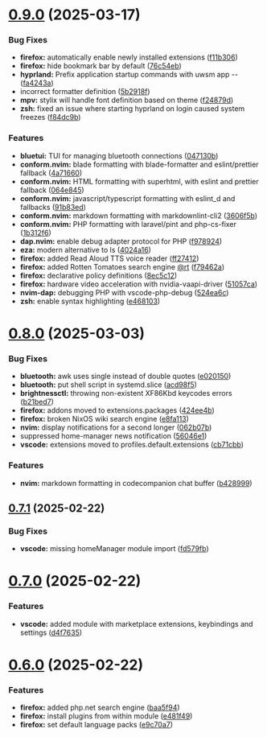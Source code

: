 # [0.9.0](https://github.com/99linesofcode/home-manager/compare/v0.8.0...v0.9.0) (2025-03-17)


### Bug Fixes

* **firefox:** automatically enable newly installed extensions ([f11b306](https://github.com/99linesofcode/home-manager/commit/f11b3062ef6a9cadd6499c2817cf96ccac020c74))
* **firefox:** hide bookmark bar by default ([76c54eb](https://github.com/99linesofcode/home-manager/commit/76c54eb6a94b0e8ee120bafe121559a7ffb3a49d))
* **hyprland:** Prefix application startup commands with uwsm app -- ([fa4243a](https://github.com/99linesofcode/home-manager/commit/fa4243a8cb9713b07c9cf2bcafcc244064644595))
* incorrect formatter definition ([5b2918f](https://github.com/99linesofcode/home-manager/commit/5b2918f0561bfe59a0c83478c196a6e4c65c2be8))
* **mpv:** stylix will handle font definition based on theme ([f24879d](https://github.com/99linesofcode/home-manager/commit/f24879d73038babedda9df71200ed05e52f8c62e))
* **zsh:** fixed an issue where starting hyprland on login caused system freezes ([f84dc9b](https://github.com/99linesofcode/home-manager/commit/f84dc9b3d3b72adc0dab49f7467b2622b2deff7b))


### Features

* **bluetui:** TUI for managing bluetooth connections ([047130b](https://github.com/99linesofcode/home-manager/commit/047130b22905a1988dfe8f55483565abd41fd6d9))
* **conform.nvim:** blade formatting with blade-formatter and eslint/prettier fallback ([4a71660](https://github.com/99linesofcode/home-manager/commit/4a716604160b4b742a9c377ca993435439809f93))
* **conform.nvim:** HTML formatting with superhtml, with eslint and prettier fallback ([064e845](https://github.com/99linesofcode/home-manager/commit/064e8459b3eaac56911df9279132858918b760b0))
* **conform.nvim:** javascript/typescript formatting with eslint_d and fallbacks ([91b83ed](https://github.com/99linesofcode/home-manager/commit/91b83edea38293e273ed4fad6c18b14630f1b67a))
* **conform.nvim:** markdown formatting with markdownlint-cli2 ([3606f5b](https://github.com/99linesofcode/home-manager/commit/3606f5be96916b2632e1e401520168e83cf4ef48))
* **conform.nvim:** PHP formatting with laravel/pint and php-cs-fixer ([1b312f6](https://github.com/99linesofcode/home-manager/commit/1b312f673f34f35ab0a89afa5b478280afccc62e))
* **dap.nvim:** enable debug adapter protocol for PHP ([f978924](https://github.com/99linesofcode/home-manager/commit/f978924b316dbe8732a36e5ae3a134081fbbb973))
* **eza:** modern alternative to ls ([4024a16](https://github.com/99linesofcode/home-manager/commit/4024a16763fa9a81ed1bce64985d0a029789baa5))
* **firefox:** added Read Aloud TTS voice reader ([ff27412](https://github.com/99linesofcode/home-manager/commit/ff27412657bf1394154a3ce335942772a04883d3))
* **firefox:** added Rotten Tomatoes search engine [@rt](https://github.com/rt) ([f79462a](https://github.com/99linesofcode/home-manager/commit/f79462aee04531b585676dc33fffe2e671b015c5))
* **firefox:** declarative policy definitions ([8ec5c12](https://github.com/99linesofcode/home-manager/commit/8ec5c1222d6acdf74f65bfa05d11fcd06f474db6))
* **firefox:** hardware video acceleration with nvidia-vaapi-driver ([51057ca](https://github.com/99linesofcode/home-manager/commit/51057cae10b2075a0dcf2c5c0ba310d077b69789))
* **nvim-dap:** debugging PHP with vscode-php-debug ([524ea6c](https://github.com/99linesofcode/home-manager/commit/524ea6cfebcda5483e84ee3cbe44565420eeb0bd))
* **zsh:** enable syntax highlighting ([e468103](https://github.com/99linesofcode/home-manager/commit/e468103f8c753cba6e5aa239c4fd095b2af7cb0d))



# [0.8.0](https://github.com/99linesofcode/home-manager/compare/v0.7.1...v0.8.0) (2025-03-03)


### Bug Fixes

* **bluetooth:** awk uses single instead of double quotes ([e020150](https://github.com/99linesofcode/home-manager/commit/e020150c790fd015285989cd290007c3b5d3e4cf))
* **bluetooth:** put shell script in systemd.slice ([acd98f5](https://github.com/99linesofcode/home-manager/commit/acd98f5929cc9839030e84aed8f871b71ef21b71))
* **brightnessctl:** throwing non-existent XF86Kbd keycodes errors ([b21bed7](https://github.com/99linesofcode/home-manager/commit/b21bed7453453cf2d27b7fc227f646ce7971f781))
* **firefox:** addons moved to extensions.packages ([424ee4b](https://github.com/99linesofcode/home-manager/commit/424ee4b9c1ef21eb28085b43b960161b08abf5b2))
* **firefox:** broken NixOS wiki search engine ([e8fa113](https://github.com/99linesofcode/home-manager/commit/e8fa11371ff56b1e1a80d9217d79168d37d40df0))
* **nvim:** display notifications for a second longer ([062b07b](https://github.com/99linesofcode/home-manager/commit/062b07b073105cbdf7a3f277be7bba68354ddee3))
* suppressed home-manager news notification ([56046e1](https://github.com/99linesofcode/home-manager/commit/56046e1759c6106011a8f50cef8e3dce9187546a))
* **vscode:** extensions moved to profiles.default.extensions ([cb71cbb](https://github.com/99linesofcode/home-manager/commit/cb71cbb3bb247c8086af6c83fbe2a113b0d4c498))


### Features

* **nvim:** markdown formatting in codecompanion chat buffer ([b428999](https://github.com/99linesofcode/home-manager/commit/b4289995731898894c910efd6107cc78d5ba0319))



## [0.7.1](https://github.com/99linesofcode/home-manager/compare/v0.7.0...v0.7.1) (2025-02-22)


### Bug Fixes

* **vscode:** missing homeManager module import ([fd579fb](https://github.com/99linesofcode/home-manager/commit/fd579fbe2af18c4f98372c309fe148c33988d9f3))



# [0.7.0](https://github.com/99linesofcode/home-manager/compare/v0.6.0...v0.7.0) (2025-02-22)


### Features

* **vscode:** added module with marketplace extensions, keybindings and settings ([d4f7635](https://github.com/99linesofcode/home-manager/commit/d4f7635a553dcbdbb0b744ecfb3e2bf9493bad76))



# [0.6.0](https://github.com/99linesofcode/home-manager/compare/v0.5.0...v0.6.0) (2025-02-22)


### Features

* **firefox:** added php.net search engine ([baa5f94](https://github.com/99linesofcode/home-manager/commit/baa5f94240ef53807966ba08a933dd884a95fd18))
* **firefox:** install plugins from within module ([e481f49](https://github.com/99linesofcode/home-manager/commit/e481f49477c93811f2dc5b159a79b49bb56d516e))
* **firefox:** set default language packs ([e9c70a7](https://github.com/99linesofcode/home-manager/commit/e9c70a7b81e5a3b6a4960fe790618dfceca036d6))



